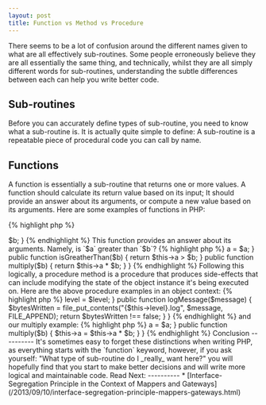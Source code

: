 ```yaml
---
layout: post
title: Function vs Method vs Procedure
---
```


There seems to be a lot of confusion around the different names given to what are all effectively sub-routines.  Some people erroneously believe they are all essentially the same thing, and technically, whilst they are all simply different words for sub-routines, understanding the subtle differences between each can help you write better code.

Sub-routines
------------

Before you can accurately define types of sub-routine, you need to know what a sub-routine is.  It is actually quite simple to define: A sub-routine is a repeatable piece of procedural code you can call by name.

Functions
---------

A function is essentially a sub-routine that returns one or more values.  A function should calculate its return value based on its input; It should provide an answer about its arguments, or compute a new value based on its arguments.  Here are some examples of functions in PHP:

{% highlight php %}
<?php
function isAGreaterThanB($a, $b)
{
    return $a > $b;
}
{% endhighlight %}

This function provides an answer about its arguments.  Namely, is `$a` greater than `$b`?

{% highlight php %}
<?php
function multiply($a, $b)
{
    return $a * $b;
}
{% endhighlight %}

This function calculates a new value based on the values of its inputs, specifically, multiplying `$a` and `$b` together and returning the result.

The above examples are considered _Pure Functions_ because they don't rely on or modify anything outside of their own scope, and they don't cause any side-effects; that means they don't write any files, produce any output etc.  Given the same input, a pure function will always produce the exact same output.

Procedures
----------

A procedure is a sub-routine that doesn't return a value, but does have side-effects.  This could be writing to a file, printing to the screen, or modifying the value of its input.  Here are two procedures in PHP:

{% highlight php %}
<?php
function logMessage($message, $level = 'debug')
{
    $bytesWritten = file_put_contents("{$level}.log", $message, FILE_APPEND);
    return $bytesWritten !== false;
}
{% endhighlight %}

Here, our side-effect is to write a message to a log file.  We can return `true` or `false` to determin whether it failed or not, but really should not return anything else.

{% highlight php %}
<?php
function multiply(&$a, $b)
{
    $a = $a * $b;
}
{% endhighlight %}

This is an example of a procedure that mutates (modifies) its input value.  It is almost identical to our multiply function above, however instead of returning a new value, we pass `$a` by reference and assign it a new value.

Methods
-------

I have deliberately left methods for last, because a method is really a function or procedure that is executed in the context of an _object_.  That means there are two types of methods: A _function method_ and a _procedure method_.

That means a function method calculates a new value based on the values of its inputs and/or the scope of the object instance it's being executed on.

Here are the above function examples in an object context:

{% highlight php %}
<?php
class Integer
{
    protected $a;

    public function __construct($a)
    {
        $this->a = $a;
    }

    public function isGreatherThan($b)
    {
        return $this->a > $b;
    }

    public function multiply($b)
    {
        return $this->a * $b;
    }
}
{% endhighlight %}

Following this logically, a procedure method is a procedure that produces side-effects that can include modifying the state of the object instance it's being executed on.

Here are the above procedure examples in an object context:

{% highlight php %}
<?php

class Logger
{
    protected $level;

    public function __construct($level = 'debug')
    {
        $this->level = $level;
    }

    public function logMessage($message)
    {
        $bytesWritten = file_put_contents("{$this->level}.log", $message, FILE_APPEND);
        return $bytesWritten !== false;
    }

}
{% endhighlight %}

and our multiply example:

{% highlight php %}
<?php
class Integer
{
    protected $a;

    public function __construct($a)
    {
        $this->a = $a;
    }

    public function multiply($b)
    {
        $this->a = $this->a * $b;
    }
}
{% endhighlight %}

Conclusion
----------

It's sometimes easy to forget these distinctions when writing PHP, as everything starts with the `function` keyword, however, if you ask yourself: "What type of sub-routine do I _really_ want here?" you will hopefully find that you start to make better decisions and will write more logical and maintainable code.

Read Next:
----------

* [Interface-Segregation Principle in the Context of Mappers and Gateways](/2013/09/10/interface-segregation-principle-mappers-gateways.html)
